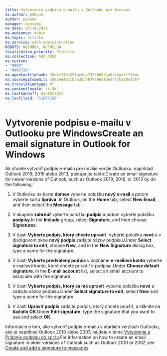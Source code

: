 ```yaml
---
title: Vytvorenie podpisu e-mailu v Outlooku pre Windows
ms.author: pebaum
author: pebaum
manager: dansimp
ms.date: 03/16/2021
ms.audience: Admin
ms.topic: article
ms.service: o365-administration
ROBOTS: NOINDEX, NOFOLLOW
localization_priority: Priority
ms.collection: Adm_O365
ms.custom:
- "9808"
- "9005728"
ms.openlocfilehash: 70d3c745c251ac6a473538d991a83c3aaff730ac
ms.sourcegitcommit: c08bed4071baa3bb5879496df3ed44fb828c8367
ms.translationtype: MT
ms.contentlocale: sk-SK
ms.lasthandoff: 03/19/2021
ms.locfileid: "51037156"
---
```

# <a name="create-an-email-signature-in-outlook-for-windows"></a><span data-ttu-id="ac3f5-102">Vytvorenie podpisu e-mailu v Outlooku pre Windows</span><span class="sxs-lookup"><span data-stu-id="ac3f5-102">Create an email signature in Outlook for Windows</span></span>

<span data-ttu-id="ac3f5-103">Ak chcete vytvoriť podpis e-mailu pre novšie verzie Outlooku, napríklad Outlook 2019, 2016 alebo 2013, postupujte takto:</span><span class="sxs-lookup"><span data-stu-id="ac3f5-103">Create an email signature for newer versions of Outlook, such as Outlook 2019, 2016, or 2013 by do the following:</span></span>

1. <span data-ttu-id="ac3f5-104">V Outlooku na karte **domov** vyberte položku **nový e-mail** a potom vyberte kartu **Správa** .</span><span class="sxs-lookup"><span data-stu-id="ac3f5-104">In Outlook, on the **Home** tab, select **New Email**, and then select the **Message** tab.</span></span>

1. <span data-ttu-id="ac3f5-105">V skupine **zahrnúť** vyberte položku **podpis** a potom vyberte položku **podpisy**.</span><span class="sxs-lookup"><span data-stu-id="ac3f5-105">In the **Include** group, select **Signature**, and then choose **Signatures**.</span></span>

1. <span data-ttu-id="ac3f5-106">V časti **Vyberte podpis, ktorý chcete upraviť**, vyberte položku **nové** a v dialógovom okne **nový podpis** zadajte názov podpisu.</span><span class="sxs-lookup"><span data-stu-id="ac3f5-106">Under **Select signature to edit**, choose **New**, and in the **New Signature** dialog box, type a name for the signature.</span></span>

1. <span data-ttu-id="ac3f5-107">V časti **Vyberte predvolený podpis** v zozname **e-mailové konto** vyberte e-mailové konto, ktoré chcete priradiť k podpisu.</span><span class="sxs-lookup"><span data-stu-id="ac3f5-107">Under **Choose default signature**, in the **E-mail account** list, select an email account to associate with the signature.</span></span>

1. <span data-ttu-id="ac3f5-108">V časti **Vyberte podpis, ktorý sa má upraviť** vyberte položku **nové** a zadajte názov podpisu.</span><span class="sxs-lookup"><span data-stu-id="ac3f5-108">Under **Select signature to edit**, select **New** and type a name for the signature.</span></span>

1. <span data-ttu-id="ac3f5-109">V časti **Upraviť podpis** zadajte podpis, ktorý chcete použiť, a kliknite na **tlačidlo OK**.</span><span class="sxs-lookup"><span data-stu-id="ac3f5-109">Under **Edit signature**, type the signature that you want to use and select **OK**.</span></span>

<span data-ttu-id="ac3f5-110">Informácie o tom, ako vytvoriť podpis e-mailu v starších verziách Outlooku, ako je napríklad Outlook 2010 alebo 2007, nájdete v téme [Vytvorenie a Pridanie podpisu do správ](https://support.microsoft.com/office/8ee5d4f4-68fd-464a-a1c1-0e1c80bb27f2#ID0EAADAAA=Office_2007_-_2010).</span><span class="sxs-lookup"><span data-stu-id="ac3f5-110">For information on how to create an email signature in older versions of Outlook such as Outlook 2010 or 2007, see [Create and add a signature to messages](https://support.microsoft.com/office/8ee5d4f4-68fd-464a-a1c1-0e1c80bb27f2#ID0EAADAAA=Office_2007_-_2010).</span></span>

